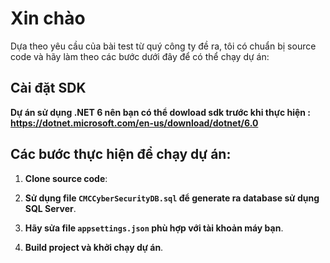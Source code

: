 # Xin chào

Dựa theo yêu cầu của bài test từ quý công ty đề ra, tôi có chuẩn bị source code và hãy làm theo các bước dưới đây để có thể chạy dự án:

## Cài đặt SDK

**Dự án sử dụng .NET 6 nên bạn có thể dowload sdk trước khi thực hiện : https://dotnet.microsoft.com/en-us/download/dotnet/6.0**

## Các bước thực hiện để chạy dự án:

1. **Clone source code**:

2. **Sử dụng file `CMCCyberSecurityDB.sql` để generate ra database sử dụng SQL Server**.

3. **Hãy sửa file `appsettings.json` phù hợp với tài khoản máy bạn**.

4. **Build project và khởi chạy dự án**.
